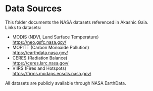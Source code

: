 # Data Sources

This folder documents the NASA datasets referenced in Akashic Gaia.  
Links to datasets:

- MODIS (NDVI, Land Surface Temperature)  
  https://neo.gsfc.nasa.gov/  
- MOPITT (Carbon Monoxide Pollution)  
  https://earthdata.nasa.gov/  
- CERES (Radiation Balance)  
  https://ceres.larc.nasa.gov/  
- VIIRS (Fires and Hotspots)  
  https://firms.modaps.eosdis.nasa.gov/

All datasets are publicly available through NASA EarthData.
